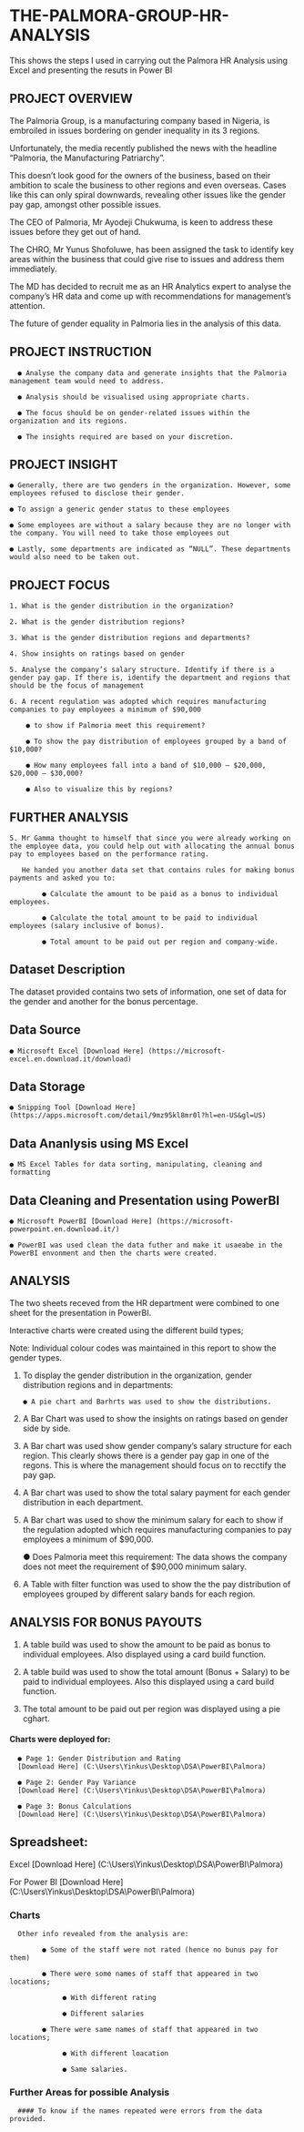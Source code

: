 # THE-PALMORA-GROUP-HR-ANALYSIS
This shows the steps I used in carrying out the Palmora HR Analysis using Excel and presenting the resuts in Power BI

## PROJECT OVERVIEW

The Palmoria Group, is a manufacturing company based in Nigeria, is embroiled in issues bordering on gender inequality in its 3 regions.

Unfortunately, the media recently published the news with the headline “Palmoria, the Manufacturing Patriarchy”. 

This doesn’t look good for the owners of the business, based on their ambition to scale the business to other regions and even overseas. Cases like this can only spiral downwards, revealing other issues like the gender pay gap, amongst other possible issues. 

The CEO of Palmoria, Mr Ayodeji Chukwuma, is keen to address these issues before they get out of hand. 

The CHRO, Mr Yunus Shofoluwe, has been assigned the task to identify key areas within the business that could give rise to issues and address them immediately.

The MD has decided to recruit me as an HR Analytics expert to analyse the company’s HR data and come up with recommendations for management’s attention.

The future of gender equality in Palmoria lies in the analysis of this data.

## PROJECT INSTRUCTION

      ● Analyse the company data and generate insights that the Palmoria management team would need to address.
     
      ● Analysis should be visualised using appropriate charts.
     
      ● The focus should be on gender-related issues within the organization and its regions.
     
      ● The insights required are based on your discretion.

## PROJECT INSIGHT

    ● Generally, there are two genders in the organization. However, some employees refused to disclose their gender.
    
    ● To assign a generic gender status to these employees
    
    ● Some employees are without a salary because they are no longer with the company. You will need to take those employees out
    
    ● Lastly, some departments are indicated as “NULL”. These departments would also need to be taken out.

## PROJECT FOCUS
    1. What is the gender distribution in the organization?
    
    2. What is the gender distribution regions?
    
    3. What is the gender distribution regions and departments?
    
    4. Show insights on ratings based on gender
    
    5. Analyse the company’s salary structure. Identify if there is a gender pay gap. If there is, identify the department and regions that should be the focus of management
    
    6. A recent regulation was adopted which requires manufacturing companies to pay employees a minimum of $90,000
    
        ● to show if Palmoria meet this requirement?
        
        ● To show the pay distribution of employees grouped by a band of $10,000?
        
        ● How many employees fall into a band of $10,000 – $20,000, $20,000 – $30,000?
        
        ● Also to visualize this by regions?

## FURTHER ANALYSIS

    5. Mr Gamma thought to himself that since you were already working on the employee data, you could help out with allocating the annual bonus pay to employees based on the performance rating. 
    
       He handed you another data set that contains rules for making bonus payments and asked you to:
    
            ● Calculate the amount to be paid as a bonus to individual employees.
            
            ● Calculate the total amount to be paid to individual employees (salary inclusive of bonus).
            
            ● Total amount to be paid out per region and company-wide.
            
## Dataset Description

The dataset provided contains two sets of information, one set of data for the gender and another for the bonus percentage.

## Data Source

    ● Microsoft Excel [Download Here] (https://microsoft-excel.en.download.it/download)

## Data Storage

    ● Snipping Tool [Download Here] (https://apps.microsoft.com/detail/9mz95kl8mr0l?hl=en-US&gl=US) 

## Data Ananlysis using MS Excel

    ● MS Excel Tables for data sorting, manipulating, cleaning and formatting
   
## Data Cleaning and Presentation using PowerBI

    ● Microsoft PowerBI [Download Here] (https://microsoft-powerpoint.en.download.it/)
   
    ● PowerBI was used clean the data futher and make it usaeabe in the PowerBI envonment and then the charts were created.
     
## ANALYSIS
The two sheets receved from the HR department were combined to one sheet for the presentation in PowerBI.

Interactive charts were created using the different build types;

Note: Individual colour codes was maintained in this report to show the gender types.

  1. To display the gender distribution in the organization, gender distribution regions and in departments:

         ● A pie chart and Barhrts was used to show the distributions.
    
  2. A Bar Chart was used to show the insights on ratings based on gender side by side.
        
  3. A Bar chart was used show gender company’s salary structure for each region.
    This clearly shows there is a gender pay gap in one of the regons. This is where the management should focus on to recctify the pay gap.

  4. A Bar chart was used to show the total salary payment for each gender distribution in each department.
     
  5. A Bar chart was used to show the minimum salary for each to show if the regulation adopted which requires manufacturing companies to pay employees a minimum of $90,000.

      ● Does Palmoria meet this requirement: The data shows the company does not meet the requirement of $90,000 minimum salary.

  6. A Table with filter function was used to show the the pay distribution of employees grouped by different salary bands for each region.

## ANALYSIS FOR BONUS PAYOUTS
   
  1. A table build was used to show the amount to be paid as bonus to individual employees. Also displayed using a card build function.
        
  2. A table build was used to show the total amount (Bonus + Salary) to be paid to individual employees. Also this displayed using a card build function.
  
  3. The total amount to be paid out per region was displayed using a pie cghart.
     
#### Charts were deployed for:

      ● Page 1: Gender Distribution and Rating
      [Download Here] (C:\Users\Yinkus\Desktop\DSA\PowerBI\Palmora)

      ● Page 2: Gender Pay Variance
      [Download Here] (C:\Users\Yinkus\Desktop\DSA\PowerBI\Palmora)
 
      ● Page 3: Bonus Calculations
      [Download Here] (C:\Users\Yinkus\Desktop\DSA\PowerBI\Palmora)

## Spreadsheet: 
     
Excel [Download Here] (C:\Users\Yinkus\Desktop\DSA\PowerBI\Palmora)

For Power BI [Download Here] (C:\Users\Yinkus\Desktop\DSA\PowerBI\Palmora)

### Charts
      Other info revealed from the analysis are:
      
            ● Some of the staff were not rated (hence no bunus pay for them)
            
            ● There were some names of staff that appeared in two locations;
            
                 ● With different rating
                 
                 ● Different salaries

            ● There were same names of staff that appeared in two locations;
            
                 ● With different loacation
                 
                 ● Same salaries.

### Further Areas for possible Analysis

      #### To know if the names repeated were errors from the data provided.

